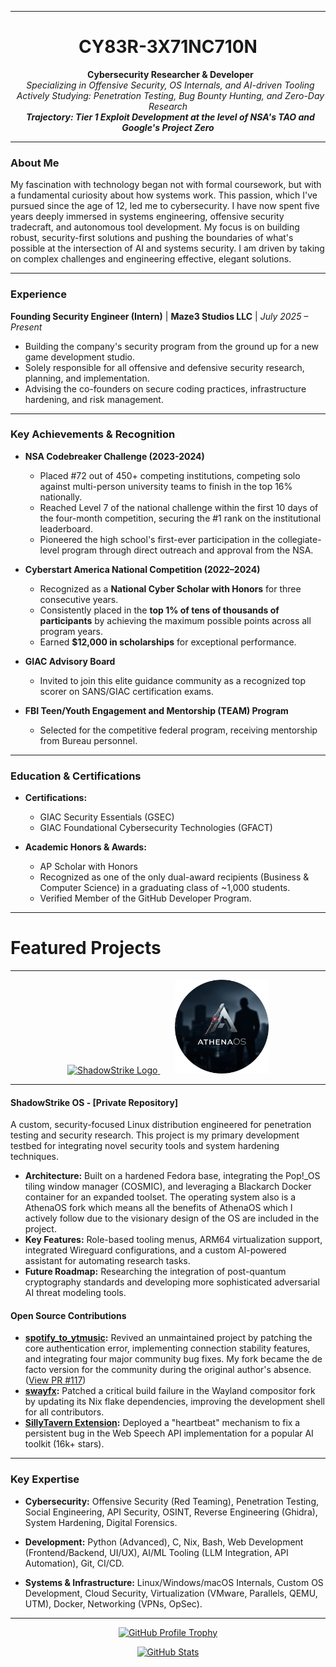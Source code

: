 
---

<h1 align="center">CY83R-3X71NC710N</h1>

<p align="center">
  <strong>Cybersecurity Researcher & Developer</strong><br>
  <em>Specializing in Offensive Security, OS Internals, and AI-driven Tooling</em><br>
  <em>Actively Studying: Penetration Testing, Bug Bounty Hunting, and Zero-Day Research</em><br>
  <strong><em>Trajectory: Tier 1 Exploit Development at the level of NSA's TAO and Google's Project Zero</em></strong>
</p>

---

### About Me

My fascination with technology began not with formal coursework, but with a fundamental curiosity about how systems work. This passion, which I've pursued since the age of 12, led me to cybersecurity. I have now spent five years deeply immersed in systems engineering, offensive security tradecraft, and autonomous tool development. My focus is on building robust, security-first solutions and pushing the boundaries of what's possible at the intersection of AI and systems security. I am driven by taking on complex challenges and engineering effective, elegant solutions.

---

### Experience

**Founding Security Engineer (Intern)** | **Maze3 Studios LLC** | *July 2025 – Present*
* Building the company's security program from the ground up for a new game development studio.
* Solely responsible for all offensive and defensive security research, planning, and implementation.
* Advising the co-founders on secure coding practices, infrastructure hardening, and risk management.

---

### Key Achievements & Recognition

* **NSA Codebreaker Challenge (2023-2024)**
    * Placed #72 out of 450+ competing institutions, competing solo against multi-person university teams to finish in the top 16% nationally.
    * Reached Level 7 of the national challenge within the first 10 days of the four-month competition, securing the #1 rank on the institutional leaderboard.
    * Pioneered the high school's first-ever participation in the collegiate-level program through direct outreach and approval from the NSA.

* **Cyberstart America National Competition (2022–2024)**
    * Recognized as a **National Cyber Scholar with Honors** for three consecutive years.
    * Consistently placed in the **top 1% of tens of thousands of participants** by achieving the maximum possible points across all program years.
    * Earned **$12,000 in scholarships** for exceptional performance.

* **GIAC Advisory Board**
    * Invited to join this elite guidance community as a recognized top scorer on SANS/GIAC certification exams.

* **FBI Teen/Youth Engagement and Mentorship (TEAM) Program**
    * Selected for the competitive federal program, receiving mentorship from Bureau personnel.

---

### Education & Certifications

* **Certifications:**
    * GIAC Security Essentials (GSEC)
    * GIAC Foundational Cybersecurity Technologies (GFACT)

* **Academic Honors & Awards:**
    * AP Scholar with Honors
    * Recognized as one of the only dual-award recipients (Business & Computer Science) in a graduating class of ~1,000 students.
    * Verified Member of the GitHub Developer Program.

---

<p align="center">
   <h1>Featured Projects</h1>
</p>

---

<p align="center">
  <a href="https://github.com/ShadowStrikeHQ" target="_blank" rel="noopener noreferrer">
    <img src="Logo-Upscaled.png" alt="ShadowStrike Logo" width="150">
  </a>
  &nbsp;&nbsp;&nbsp;&nbsp;&nbsp;
  <a href="https://gitlab.com/athenaos" target="_blank" rel="noopener noreferrer">
    <img src="AthenaOS-Spy.png" alt="AthenaOS Spy Logo" width="150">
  </a>
</p>


---

#### **ShadowStrike OS - [Private Repository]**
A custom, security-focused Linux distribution engineered for penetration testing and security research. This project is my primary development testbed for integrating novel security tools and system hardening techniques.
* **Architecture:** Built on a hardened Fedora base, integrating the Pop!_OS tiling window manager (COSMIC), and leveraging a Blackarch Docker container for an expanded toolset. The operating system also is a AthenaOS fork which means all the benefits of AthenaOS which I actively follow due to the visionary design of the OS are included in the project.
* **Key Features:** Role-based tooling menus, ARM64 virtualization support, integrated Wireguard configurations, and a custom AI-powered assistant for automating research tasks.
* **Future Roadmap:** Researching the integration of post-quantum cryptography standards and developing more sophisticated adversarial AI threat modeling tools.

#### **Open Source Contributions**
* **[spotify_to_ytmusic](https://github.com/CY83R-3X71NC710N/spotify_to_ytmusic):** Revived an unmaintained project by patching the core authentication error, implementing connection stability features, and integrating four major community bug fixes. My fork became the de facto version for the community during the original author's absence. ([View PR #117](https://github.com/linsomniac/spotify_to_ytmusic/pull/117))
* **[swayfx](https://github.com/WillPower3309/swayfx/pull/406):** Patched a critical build failure in the Wayland compositor fork by updating its Nix flake dependencies, improving the development shell for all contributors.
* **[SillyTavern Extension](https://github.com/SillyTavern/Extension-Speech-Recognition/pull/19):** Deployed a "heartbeat" mechanism to fix a persistent bug in the Web Speech API implementation for a popular AI toolkit (16k+ stars).

---

### Key Expertise

* **Cybersecurity:** Offensive Security (Red Teaming), Penetration Testing, Social Engineering, API Security, OSINT, Reverse Engineering (Ghidra), System Hardening, Digital Forensics.

* **Development:** Python (Advanced), C, Nix, Bash, Web Development (Frontend/Backend, UI/UX), AI/ML Tooling (LLM Integration, API Automation), Git, CI/CD.

* **Systems & Infrastructure:** Linux/Windows/macOS Internals, Custom OS Development, Cloud Security, Virtualization (VMware, Parallels, QEMU, UTM), Docker, Networking (VPNs, OpSec).

---
<p align="center">
  <a href="https://github.com/ryo-ma/github-profile-trophy">
    <img src="https://hacked-github-stat-trophies.vercel.app/?username=cy83r-3x71nc710n&column=4&rank=SECRET,SSS,SS,S,AAA,AA,A&theme=dracula&margin-w=18&margin-h=10" alt="GitHub Profile Trophy">
  </a>
</p>

<p align="center">
  <a href="https://github.com/anuraghazra/github-readme-stats">
    <img src="https://github-readme-stats.vercel.app/api?username=CY83R-3X71NC710N&show_icons=true&theme=radical&hide_title=false" alt="GitHub Stats">
  </a>
</p>
